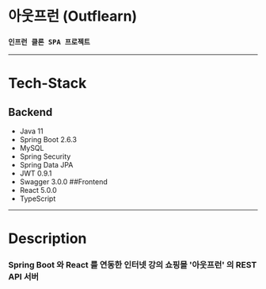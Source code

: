 # 아웃프런 (Outflearn)
### `인프런 클론 SPA 프로젝트`

-------------------------------------

# Tech-Stack
## Backend
* Java 11
* Spring Boot 2.6.3
* MySQL
* Spring Security
* Spring Data JPA
* JWT 0.9.1
* Swagger 3.0.0
##Frontend
* React 5.0.0
* TypeScript

--------------------------------------

# Description

### Spring Boot 와 React 를 연동한 인터넷 강의 쇼핑몰 '아웃프런' 의 REST API 서버
